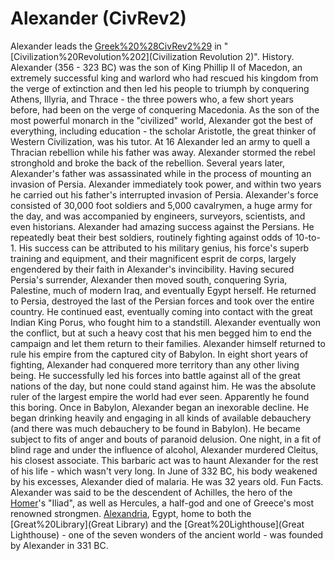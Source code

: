 # Alexander (CivRev2)

Alexander leads the [Greek%20%28CivRev2%29](Greeks) in "[Civilization%20Revolution%202](Civilization Revolution 2)".
History.
Alexander (356 - 323 BC) was the son of King Phillip II of Macedon, an extremely successful king and warlord who had rescued his kingdom from the verge of extinction and then led his people to triumph by conquering Athens, Illyria, and Thrace - the three powers who, a few short years before, had been on the verge of conquering Macedonia. As the son of the most powerful monarch in the "civilized" world, Alexander got the best of everything, including education - the scholar Aristotle, the great thinker of Western Civilization, was his tutor.
At 16 Alexander led an army to quell a Thracian rebellion while his father was away. Alexander stormed the rebel stronghold and broke the back of the rebellion.
Several years later, Alexander's father was assassinated while in the process of mounting an invasion of Persia. Alexander immediately took power, and within two years he carried out his father's interrupted invasion of Persia. Alexander's force consisted of 30,000 foot soldiers and 5,000 cavalrymen, a huge army for the day, and was accompanied by engineers, surveyors, scientists, and even historians.
Alexander had amazing success against the Persians. He repeatedly beat their best soldiers, routinely fighting against odds of 10-to-1. His success can be attributed to his military genius, his force's superb training and equipment, and their magnificent esprit de corps, largely engendered by their faith in Alexander's invincibility.
Having secured Persia's surrender, Alexander then moved south, conquering Syria, Palestine, much of modern Iraq, and eventually Egypt herself. He returned to Persia, destroyed the last of the Persian forces and took over the entire country. He continued east, eventually coming into contact with the great Indian King Porus, who fought him to a standstill. Alexander eventually won the conflict, but at such a heavy cost that his men begged him to end the campaign and let them return to their families. Alexander himself returned to rule his empire from the captured city of Babylon.
In eight short years of fighting, Alexander had conquered more territory than any other living being. He successfully led his forces into battle against all of the great nations of the day, but none could stand against him. He was the absolute ruler of the largest empire the world had ever seen.
Apparently he found this boring.
Once in Babylon, Alexander began an inexorable decline. He began drinking heavily and engaging in all kinds of available debauchery (and there was much debauchery to be found in Babylon). He became subject to fits of anger and bouts of paranoid delusion. One night, in a fit of blind rage and under the influence of alcohol, Alexander murdered Cleitus, his closest associate. This barbaric act was to haunt Alexander for the rest of his life - which wasn't very long.
In June of 332 BC, his body weakened by his excesses, Alexander died of malaria. He was 32 years old.
Fun Facts.
Alexander was said to be the descendent of Achilles, the hero of the [Homer](Homer)'s "Iliad", as well as Hercules, a half-god and one of Greece's most renowned strongmen.
[Alexandria](Alexandria), Egypt, home to both the [Great%20Library](Great Library) and the [Great%20Lighthouse](Great Lighthouse) - one of the seven wonders of the ancient world - was founded by Alexander in 331 BC.
